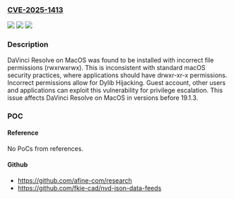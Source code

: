 ### [CVE-2025-1413](https://cve.mitre.org/cgi-bin/cvename.cgi?name=CVE-2025-1413)
![](https://img.shields.io/static/v1?label=Product&message=DaVinci%20Resolve&color=blue)
![](https://img.shields.io/static/v1?label=Version&message=0%3C%2019.1.3%20&color=brighgreen)
![](https://img.shields.io/static/v1?label=Vulnerability&message=CWE-266%20Incorrect%20Privilege%20Assignment&color=brighgreen)

### Description

DaVinci Resolve on MacOS was found to be installed with incorrect file permissions (rwxrwxrwx). This is inconsistent with standard macOS security practices, where applications should have drwxr-xr-x permissions. Incorrect permissions allow for Dylib Hijacking. Guest account, other users and applications can exploit this vulnerability for privilege escalation. This issue affects DaVinci Resolve on MacOS in versions before 19.1.3.

### POC

#### Reference
No PoCs from references.

#### Github
- https://github.com/afine-com/research
- https://github.com/fkie-cad/nvd-json-data-feeds

